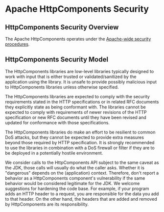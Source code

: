 <!--
    Licensed to the Apache Software Foundation (ASF) under one
    or more contributor license agreements.  See the NOTICE file
    distributed with this work for additional information
    regarding copyright ownership.  The ASF licenses this file
    to you under the Apache License, Version 2.0 (the
    "License"); you may not use this file except in compliance
    with the License.  You may obtain a copy of the License at
    
      http://www.apache.org/licenses/LICENSE-2.0
    
    Unless required by applicable law or agreed to in writing,
    software distributed under the License is distributed on an
    "AS IS" BASIS, WITHOUT WARRANTIES OR CONDITIONS OF ANY
    KIND, either express or implied.  See the License for the
    specific language governing permissions and limitations
    under the License.
-->

Apache HttpComponents Security
==============================

HttpComponents Security Overview
--------------------------------

The Apache HttpComponents operates under the [Apache-wide security procedures](https://www.apache.org/security/).

HttpComponents Security Model
-----------------------------

The HttpComponents libraries are low-level libraries typically designed to work with input that is either trusted or
validated/sanitized by the application using the library. It is unsafe to provide possibly malicious input to
HttpComponents libraries unless otherwise specified.

The HttpComponents libraries are expected to comply with the security requirements stated in the HTTP specifications or
in related RFC documents they explicitly state as being conformant with. The libraries cannot be expected to comply with
requirements of newer revisions of the HTTP specification or new RFC documents until they have been revised and updated
for conformance with those specifications.

The HttpComponents libraries do make an effort to be resilient to common DoS attacks, but they cannot be expected to
provide extra measures beyond those required by HTTP specification. It is strongly recommended to use the libraries in
combination with a DoS firewall or filter if they are to be deployed in a potentially hostile environment.

We consider calls to the HttpComponents API subject to the same caveat as the JDK, those calls will usually do what the
caller asks. Whether it is "dangerous" depends on the (application) context. Therefore, don't report a behavior as a
HttpComponents component's vulnerability if the same behavior would be considered legitimate for the JDK. We welcome
suggestions for hardening the code base. For example, if your program adds an HTTP header to a request, you are
responsible for the data you add to that header. On the other hand, the headers that are added and removed by
HttpComponents are its responsibility.

